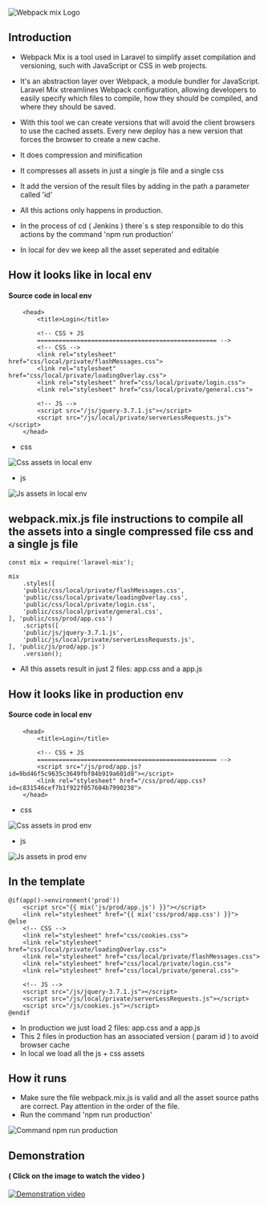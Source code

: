 ![Webpack mix Logo](https://jgomes.site/images/cs/webpackmix.png)

## Introduction

- Webpack Mix is a tool used in Laravel to simplify asset compilation and versioning, such with JavaScript or CSS in web projects. 

- It's an abstraction layer over Webpack, a module bundler for JavaScript. Laravel Mix streamlines Webpack configuration, allowing developers to easily specify which files to compile, how they should be compiled, and where they should be saved.

- With this tool we can create versions that will avoid the client browsers to use the cached assets. Every new deploy has a new version that forces the browser to create a new cache.

- It does compression and minification

- It compresses all assets in just a single js file and a single css

- It add the version of the result files by adding in the path a parameter called 'id'

- All this actions only happens in production. 

- In the process of cd ( Jenkins ) there´s s step responsible to do this actions by the command 'npm run production'

- In local for dev we keep all the asset seperated and editable

## How it looks like in local env
#### Source code in local env
```
    <head>
        <title>Login</title>

        <!-- CSS + JS
        ================================================== -->
        <!-- CSS -->
        <link rel="stylesheet" href="css/local/private/flashMessages.css">
        <link rel="stylesheet" href="css/local/private/loadingOverlay.css">
        <link rel="stylesheet" href="css/local/private/login.css">
        <link rel="stylesheet" href="css/local/private/general.css">

        <!-- JS -->
        <script src="/js/jquery-3.7.1.js"></script>
        <script src="/js/local/private/serverLessRequests.js"></script>
    </head>
```
- css

![Css assets in local env](https://jgomes.site/images/cs/webpackmix/css-local.png)

- js

![Js assets in local env](https://jgomes.site/images/cs/webpackmix/js-local.png)

## webpack.mix.js file instructions to compile all the assets into a single compressed file css and a single js file
```
const mix = require('laravel-mix');

mix
    .styles([
    'public/css/local/private/flashMessages.css',
    'public/css/local/private/loadingOverlay.css',
    'public/css/local/private/login.css',
    'public/css/local/private/general.css',
], 'public/css/prod/app.css')
    .scripts([
    'public/js/jquery-3.7.1.js',
    'public/js/local/private/serverLessRequests.js',
], 'public/js/prod/app.js')
    .version();
```

- All this assets result in just 2 files: app.css and a app.js

## How it looks like in production env
#### Source code in local env
```
    <head>
        <title>Login</title>

        <!-- CSS + JS
        ================================================== -->
        <script src="/js/prod/app.js?id=9bd46f5c9635c3649fbf84b919a601d8"></script>
        <link rel="stylesheet" href="/css/prod/app.css?id=c831546cef7b1f922f057604b7990238">
    </head>
```
- css

![Css assets in prod env](https://jgomes.site/images/cs/webpackmix/css-prod.png)

- js

![Js assets in prod env](https://jgomes.site/images/cs/webpackmix/js-prod.png)

## In the template
```
@if(app()->environment('prod'))
    <script src="{{ mix('js/prod/app.js') }}"></script>
    <link rel="stylesheet" href="{{ mix('css/prod/app.css') }}">
@else
    <!-- CSS -->
    <link rel="stylesheet" href="css/cookies.css">
    <link rel="stylesheet" href="css/local/private/loadingOverlay.css">
    <link rel="stylesheet" href="css/local/private/flashMessages.css">
    <link rel="stylesheet" href="css/local/private/login.css">
    <link rel="stylesheet" href="css/local/private/general.css">

    <!-- JS -->
    <script src="/js/jquery-3.7.1.js"></script>
    <script src="/js/local/private/serverLessRequests.js"></script>
    <script src="/js/cookies.js"></script>
@endif
```
- In production we just load 2 files: app.css and a app.js
- This 2 files in production has an associated version ( param id ) to avoid browser cache
- In local we load all the js + css assets

## How it runs

- Make sure the file webpack.mix.js is valid and all the asset source paths are correct. Pay attention in the order of the file.
- Run the command 'npm run production'

![Command npm run production](https://jgomes.site/images/cs/webpackmix/cmd.png)

## Demonstration
#### ( Click on the image to watch the video )
[![Demonstration video](https://jgomes.site/images/cs/git-branch-protection-video-thumbnail.jpg)](http://www.youtube.com/watch?v=yzSoEaQDNF8)
